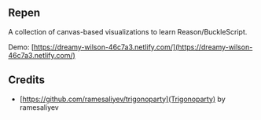 ## Repen

A collection of canvas-based visualizations to learn Reason/BuckleScript.

Demo: [https://dreamy-wilson-46c7a3.netlify.com/](https://dreamy-wilson-46c7a3.netlify.com/)

## Credits

- [https://github.com/ramesaliyev/trigonoparty](Trigonoparty) by ramesaliyev
